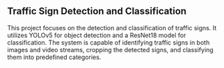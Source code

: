 ## Traffic Sign Detection and Classification

This project focuses on the detection and classification of traffic signs. It utilizes YOLOv5 for object detection and a ResNet18 model for classification. The system is capable of identifying traffic signs in both images and video streams, cropping the detected signs, and classifying them into predefined categories.
